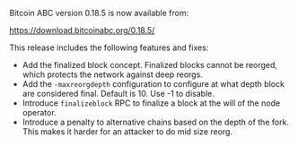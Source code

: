 Bitcoin ABC version 0.18.5 is now available from:

  <https://download.bitcoinabc.org/0.18.5/>

This release includes the following features and fixes:
 - Add the finalized block concept. Finalized blocks cannot be reorged, which protects the network against deep reorgs.
 - Add the `-maxreorgdepth` configuration to configure at what depth block are considered final. Default is 10. Use -1 to disable.
 - Introduce `finalizeblock` RPC to finalize a block at the will of the node operator.
 - Introduce a penalty to alternative chains based on the depth of the fork. This makes it harder for an attacker to do mid size reorg.
